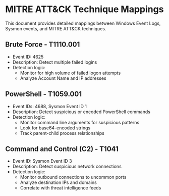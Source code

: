 # MITRE ATT&CK Technique Mappings

This document provides detailed mappings between Windows Event Logs, Sysmon events, and MITRE ATT&CK techniques.

## Brute Force - T1110.001

- Event ID: 4625
- Description: Detect multiple failed logins
- Detection logic:
    - Monitor for high volume of failed logon attempts
    - Analyze Account Name and IP addresses

## PowerShell - T1059.001

- Event IDs: 4688, Sysmon Event ID 1
- Description: Detect suspicious or encoded PowerShell commands
- Detection logic:
    - Monitor command line arguments for suspicious patterns
    - Look for base64-encoded strings
    - Track parent-child process relationships

## Command and Control (C2) - T1041

- Event ID: Sysmon Event ID 3
- Description: Detect suspicious network connections
- Detection logic:
    - Monitor outbound connections to uncommon ports
    - Analyze destination IPs and domains
    - Correlate with threat intelligence feeds

